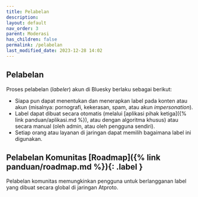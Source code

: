 ```yaml
---
title: Pelabelan
description:
layout: default
nav_order: 3
parent: Moderasi
has_children: false
permalink: /pelabelan
last_modified_date: 2023-12-28 14:02
---
```


## Pelabelan
Proses pelabelan (*labeler*) akun di Bluesky berlaku sebagai berikut:

* Siapa pun dapat menentukan dan menerapkan label pada konten atau akun (misalnya: pornografi, kekerasan, spam, atau akun *impersonation*).
* Label dapat dibuat secara otomatis (melalui [aplikasi pihak ketiga]({% link panduan/aplikasi.md %}), atau dengan algoritma khusus) atau secara manual (oleh admin, atau oleh pengguna sendiri).
* Setiap orang atau layanan di jaringan dapat memilih bagaimana label ini digunakan.

## Pelabelan Komunitas [Roadmap]({% link panduan/roadmap.md %}){: .label }

Pelabelan komunitas memungkinkan pengguna untuk berlangganan label yang dibuat secara global di jaringan Atproto.